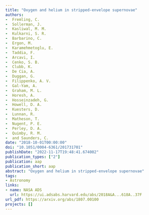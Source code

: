 ```yaml
---
title: "Oxygen and helium in stripped-envelope supernovae"
authors:
-  Fremling, C.
-  Sollerman, J.
-  Kasliwal, M. M.
-  Kulkarni, S. R.
-  Barbarino, C.
-  Ergon, M.
-  Karamehmetoglu, E.
-  Taddia, F.
-  Arcavi, I.
-  Cenko, S. B.
-  Clubb, K.
-  De Cia, A.
-  Duggan, G.
-  Filippenko, A. V.
-  Gal-Yam, A.
-  Graham, M. L.
-  Horesh, A.
-  Hosseinzadeh, G.
-  Howell, D. A.
-  Kuesters, D.
-  Lunnan, R.
-  Matheson, T.
-  Nugent, P. E.
-  Perley, D. A.
-  Quimby, R. M.
-  and Saunders, C.
date: "2018-10-01T00:00:00"
doi: "10.1051/0004-6361/201731701"
publishDate: "2022-11-17T19:48:41.674002"
publication_types: ["2"]
publication: aap
publication_short: aap
abstract: "Oxygen and helium in stripped-envelope supernovae"
tags:
- Astronomy
links:
- name: NASA ADS
  url: https://ui.adsabs.harvard.edu/abs/2018A&A...618A..37F
url_pdf: https://arxiv.org/abs/1807.00100
projects: []
---
```

